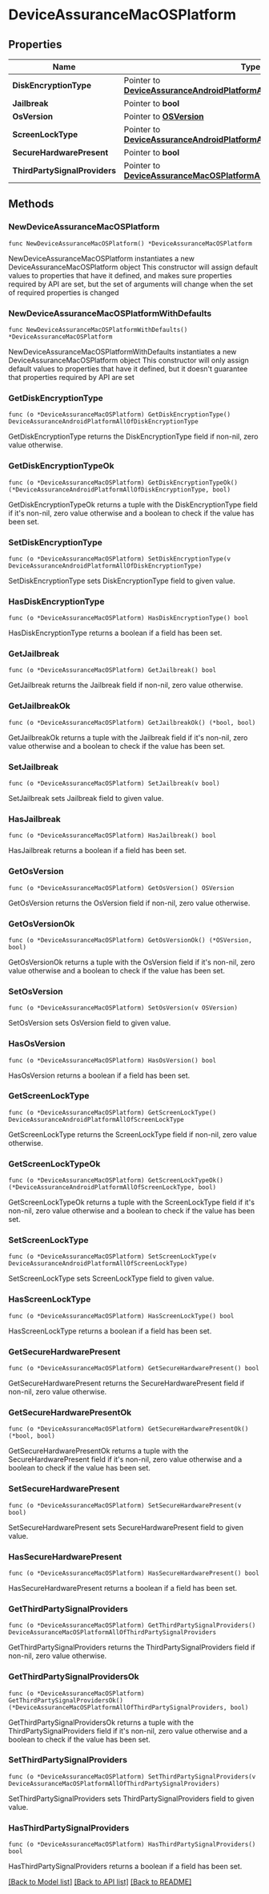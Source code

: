 # DeviceAssuranceMacOSPlatform

## Properties

Name | Type | Description | Notes
------------ | ------------- | ------------- | -------------
**DiskEncryptionType** | Pointer to [**DeviceAssuranceAndroidPlatformAllOfDiskEncryptionType**](DeviceAssuranceAndroidPlatformAllOfDiskEncryptionType.md) |  | [optional] 
**Jailbreak** | Pointer to **bool** |  | [optional] 
**OsVersion** | Pointer to [**OSVersion**](OSVersion.md) |  | [optional] 
**ScreenLockType** | Pointer to [**DeviceAssuranceAndroidPlatformAllOfScreenLockType**](DeviceAssuranceAndroidPlatformAllOfScreenLockType.md) |  | [optional] 
**SecureHardwarePresent** | Pointer to **bool** |  | [optional] 
**ThirdPartySignalProviders** | Pointer to [**DeviceAssuranceMacOSPlatformAllOfThirdPartySignalProviders**](DeviceAssuranceMacOSPlatformAllOfThirdPartySignalProviders.md) |  | [optional] 

## Methods

### NewDeviceAssuranceMacOSPlatform

`func NewDeviceAssuranceMacOSPlatform() *DeviceAssuranceMacOSPlatform`

NewDeviceAssuranceMacOSPlatform instantiates a new DeviceAssuranceMacOSPlatform object
This constructor will assign default values to properties that have it defined,
and makes sure properties required by API are set, but the set of arguments
will change when the set of required properties is changed

### NewDeviceAssuranceMacOSPlatformWithDefaults

`func NewDeviceAssuranceMacOSPlatformWithDefaults() *DeviceAssuranceMacOSPlatform`

NewDeviceAssuranceMacOSPlatformWithDefaults instantiates a new DeviceAssuranceMacOSPlatform object
This constructor will only assign default values to properties that have it defined,
but it doesn't guarantee that properties required by API are set

### GetDiskEncryptionType

`func (o *DeviceAssuranceMacOSPlatform) GetDiskEncryptionType() DeviceAssuranceAndroidPlatformAllOfDiskEncryptionType`

GetDiskEncryptionType returns the DiskEncryptionType field if non-nil, zero value otherwise.

### GetDiskEncryptionTypeOk

`func (o *DeviceAssuranceMacOSPlatform) GetDiskEncryptionTypeOk() (*DeviceAssuranceAndroidPlatformAllOfDiskEncryptionType, bool)`

GetDiskEncryptionTypeOk returns a tuple with the DiskEncryptionType field if it's non-nil, zero value otherwise
and a boolean to check if the value has been set.

### SetDiskEncryptionType

`func (o *DeviceAssuranceMacOSPlatform) SetDiskEncryptionType(v DeviceAssuranceAndroidPlatformAllOfDiskEncryptionType)`

SetDiskEncryptionType sets DiskEncryptionType field to given value.

### HasDiskEncryptionType

`func (o *DeviceAssuranceMacOSPlatform) HasDiskEncryptionType() bool`

HasDiskEncryptionType returns a boolean if a field has been set.

### GetJailbreak

`func (o *DeviceAssuranceMacOSPlatform) GetJailbreak() bool`

GetJailbreak returns the Jailbreak field if non-nil, zero value otherwise.

### GetJailbreakOk

`func (o *DeviceAssuranceMacOSPlatform) GetJailbreakOk() (*bool, bool)`

GetJailbreakOk returns a tuple with the Jailbreak field if it's non-nil, zero value otherwise
and a boolean to check if the value has been set.

### SetJailbreak

`func (o *DeviceAssuranceMacOSPlatform) SetJailbreak(v bool)`

SetJailbreak sets Jailbreak field to given value.

### HasJailbreak

`func (o *DeviceAssuranceMacOSPlatform) HasJailbreak() bool`

HasJailbreak returns a boolean if a field has been set.

### GetOsVersion

`func (o *DeviceAssuranceMacOSPlatform) GetOsVersion() OSVersion`

GetOsVersion returns the OsVersion field if non-nil, zero value otherwise.

### GetOsVersionOk

`func (o *DeviceAssuranceMacOSPlatform) GetOsVersionOk() (*OSVersion, bool)`

GetOsVersionOk returns a tuple with the OsVersion field if it's non-nil, zero value otherwise
and a boolean to check if the value has been set.

### SetOsVersion

`func (o *DeviceAssuranceMacOSPlatform) SetOsVersion(v OSVersion)`

SetOsVersion sets OsVersion field to given value.

### HasOsVersion

`func (o *DeviceAssuranceMacOSPlatform) HasOsVersion() bool`

HasOsVersion returns a boolean if a field has been set.

### GetScreenLockType

`func (o *DeviceAssuranceMacOSPlatform) GetScreenLockType() DeviceAssuranceAndroidPlatformAllOfScreenLockType`

GetScreenLockType returns the ScreenLockType field if non-nil, zero value otherwise.

### GetScreenLockTypeOk

`func (o *DeviceAssuranceMacOSPlatform) GetScreenLockTypeOk() (*DeviceAssuranceAndroidPlatformAllOfScreenLockType, bool)`

GetScreenLockTypeOk returns a tuple with the ScreenLockType field if it's non-nil, zero value otherwise
and a boolean to check if the value has been set.

### SetScreenLockType

`func (o *DeviceAssuranceMacOSPlatform) SetScreenLockType(v DeviceAssuranceAndroidPlatformAllOfScreenLockType)`

SetScreenLockType sets ScreenLockType field to given value.

### HasScreenLockType

`func (o *DeviceAssuranceMacOSPlatform) HasScreenLockType() bool`

HasScreenLockType returns a boolean if a field has been set.

### GetSecureHardwarePresent

`func (o *DeviceAssuranceMacOSPlatform) GetSecureHardwarePresent() bool`

GetSecureHardwarePresent returns the SecureHardwarePresent field if non-nil, zero value otherwise.

### GetSecureHardwarePresentOk

`func (o *DeviceAssuranceMacOSPlatform) GetSecureHardwarePresentOk() (*bool, bool)`

GetSecureHardwarePresentOk returns a tuple with the SecureHardwarePresent field if it's non-nil, zero value otherwise
and a boolean to check if the value has been set.

### SetSecureHardwarePresent

`func (o *DeviceAssuranceMacOSPlatform) SetSecureHardwarePresent(v bool)`

SetSecureHardwarePresent sets SecureHardwarePresent field to given value.

### HasSecureHardwarePresent

`func (o *DeviceAssuranceMacOSPlatform) HasSecureHardwarePresent() bool`

HasSecureHardwarePresent returns a boolean if a field has been set.

### GetThirdPartySignalProviders

`func (o *DeviceAssuranceMacOSPlatform) GetThirdPartySignalProviders() DeviceAssuranceMacOSPlatformAllOfThirdPartySignalProviders`

GetThirdPartySignalProviders returns the ThirdPartySignalProviders field if non-nil, zero value otherwise.

### GetThirdPartySignalProvidersOk

`func (o *DeviceAssuranceMacOSPlatform) GetThirdPartySignalProvidersOk() (*DeviceAssuranceMacOSPlatformAllOfThirdPartySignalProviders, bool)`

GetThirdPartySignalProvidersOk returns a tuple with the ThirdPartySignalProviders field if it's non-nil, zero value otherwise
and a boolean to check if the value has been set.

### SetThirdPartySignalProviders

`func (o *DeviceAssuranceMacOSPlatform) SetThirdPartySignalProviders(v DeviceAssuranceMacOSPlatformAllOfThirdPartySignalProviders)`

SetThirdPartySignalProviders sets ThirdPartySignalProviders field to given value.

### HasThirdPartySignalProviders

`func (o *DeviceAssuranceMacOSPlatform) HasThirdPartySignalProviders() bool`

HasThirdPartySignalProviders returns a boolean if a field has been set.


[[Back to Model list]](../README.md#documentation-for-models) [[Back to API list]](../README.md#documentation-for-api-endpoints) [[Back to README]](../README.md)


